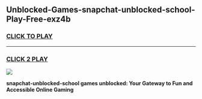 
## Unblocked-Games-snapchat-unblocked-school-Play-Free-exz4b
<h3>
<a href="https://premium76.site?title=snapchat-unblocked-school&ref=23A">CLICK TO PLAY</a></h3>
<hr>

<h3>
<a href="https://premium76.site?title=snapchat-unblocked-school&ref=23A">CLICK 2 PLAY</a>
  
</h3>

<a href="https://premium76.site?title=snapchat-unblocked-school&ref=23A"><img src="https://clearcache.store/games.png"></a>


**snapchat-unblocked-school games unblocked: Your Gateway to Fun and Accessible Online Gaming**
